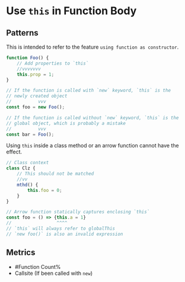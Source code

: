 # Use `this` in Function Body

## Patterns

This is intended to refer to the feature `using function as constructor`.

```js
function Foo() {
    // Add properties to `this`
    //vvvvvvv
    this.prop = 1;
}

// If the function is called with `new` keyword, `this` is the 
// newly created object
//          vvv
const foo = new Foo();

// If the function is called without `new` keyword, `this` is the
// global object, which is probably a mistake
//          vvv
const bar = Foo();
```

Using `this` inside a class method or an arrow function cannot have the effect.

```js
// Class context
class Clz {
    // This should not be matched
    //vv
    mthd() {
        this.foo = 0;
    }
}

// Arrow function statically captures enclosing `this`
const foo = () => {this.a = 1}
//                 ^^^^
// `this` will always refer to globalThis
// `new foo()` is also an invalid expression
```

## Metrics

* #Function Count%
* Callsite (If been called with `new`)
